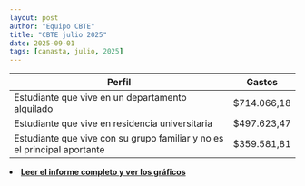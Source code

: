 ```yaml
---
layout: post
author: "Equipo CBTE"
title: "CBTE julio 2025"
date: 2025-09-01
tags: [canasta, julio, 2025]
---
```


| Perfil                                                                   | Gastos      |
|--------------------------------------------------------------------------|-------------|
| Estudiante que vive en un departamento alquilado                         | $714.066,18 |
| Estudiante que vive en residencia universitaria                          | $497.623,47 |
| Estudiante que vive con su grupo familiar y no es el principal aportante | $359.581,81 |



<li><a href="https://drive.google.com/file/d/1O_bq6CE0OsTDHmBQm8qNYqLSdugrXy6y/view?usp=drive_link" target="_blank" rel="noopener noreferrer"> <strong>Leer el informe completo y ver los gráficos</strong></a></li>